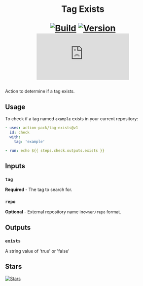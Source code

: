 <h1 align="center">Tag Exists<br />
<div align="center">
  
  [![Build](https://github.com/action-pack/tag-exists/actions/workflows/build.yml/badge.svg)](https://github.com/action-pack/tag-exists/)
  [![Version](https://img.shields.io/github/v/tag/action-pack/tag-exists?label=version&sort=semver&color=066da5)](https://github.com/marketplace/actions/tag-exists)
  [![Size](https://img.shields.io/github/size/action-pack/tag-exists/dist/index.js?branch=release/v1.02&label=size&color=066da5)](https://github.com/action-pack/tag-exists/)
  
</div></h1>

Action to determine if a tag exists.

## Usage

To check if a tag named `example` exists in your current repository:

```yaml
- uses: action-pack/tag-exists@v1
  id: check
  with: 
    tag: 'example'

- run: echo ${{ steps.check.outputs.exists }}
```

## Inputs

### `tag` 

**Required** - The tag to search for.

### `repo`

**Optional** - External repository name in`owner/repo` format.

## Outputs

### `exists`

A string value of 'true' or 'false'

## Stars
[![Stars](https://starchart.cc/action-pack/tag-exists.svg?variant=adaptive)](https://starchart.cc/action-pack/tag-exists)

